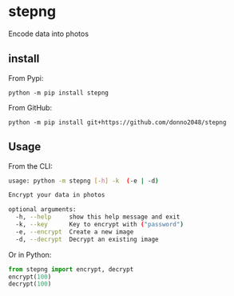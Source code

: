 # stepng

Encode data into photos

## install

From Pypi:

`python -m pip install stepng`

From GitHub:

`python -m pip install git+https://github.com/donno2048/stepng`

## Usage

From the CLI:

```bash
usage: python -m stepng [-h] -k  (-e | -d)

Encrypt your data in photos

optional arguments:
  -h, --help     show this help message and exit
  -k, --key      Key to encrypt with ("password")
  -e, --encrypt  Create a new image
  -d, --decrypt  Decrypt an existing image
```

Or in Python:

```py
from stepng import encrypt, decrypt
encrypt(100)
decrypt(100)
```
